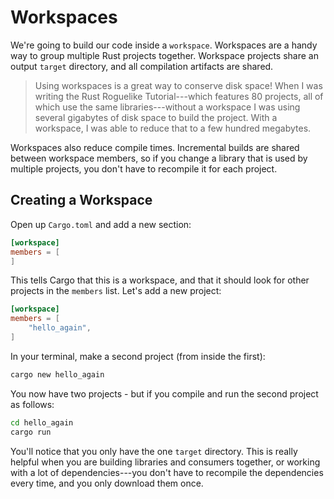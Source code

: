 # Workspaces

We're going to build our code inside a `workspace`. Workspaces are a handy way to group multiple Rust projects together. Workspace projects share an output `target` directory, and all compilation artifacts are shared.

> Using workspaces is a great way to conserve disk space! When I was writing the Rust Roguelike Tutorial---which features 80 projects, all of which use the same libraries---without a workspace I was using several gigabytes of disk space to build the project. With a workspace, I was able to reduce that to a few hundred megabytes.

Workspaces also reduce compile times. Incremental builds are shared between workspace members, so if you change a library that is used by multiple projects, you don't have to recompile it for each project.

## Creating a Workspace

Open up `Cargo.toml` and add a new section:

```toml
[workspace]
members = [
]
```

This tells Cargo that this is a workspace, and that it should look for other projects in the `members` list. Let's add a new project:

```toml
[workspace]
members = [
    "hello_again",
]
```

In your terminal, make a second project (from inside the first):

```bash
cargo new hello_again
```

You now have two projects - but if you compile and run the second project as follows:

```bash
cd hello_again
cargo run
```

You'll notice that you only have the one `target` directory. This is really helpful when you are building libraries and consumers together, or working with a lot of dependencies---you don't have to recompile the dependencies every time, and you only download them once.